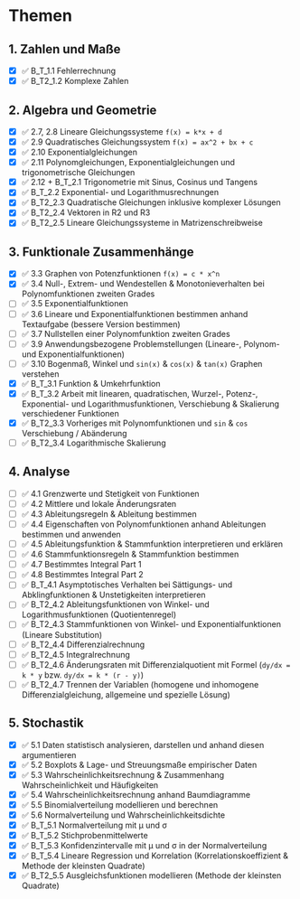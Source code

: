 # Themen 
## 1. Zahlen und Maße
- [x] ✅ B_T_1.1 Fehlerrechnung
- [x] ✅ B_T2_1.2 Komplexe Zahlen 

## 2. Algebra und Geometrie
- [x] ✅ 2.7, 2.8 Lineare Gleichungssysteme `f(x) = k*x + d`
- [x] ✅ 2.9 Quadratisches Gleichungssystem `f(x) = ax^2 + bx + c`
- [x] ✅ 2.10 Exponentialgleichungen
- [x] ✅ 2.11 Polynomgleichungen, Exponentialgleichungen und trigonometrische Gleichungen
- [x] ✅ 2.12 + B_T_2.1 Trigonometrie mit Sinus, Cosinus und Tangens
- [x] ✅ B_T_2.2 Exponential- und Logarithmusrechnungen
- [x] ✅ B_T2_2.3 Quadratische Gleichungen inklusive komplexer Lösungen
- [x] ✅ B_T2_2.4 Vektoren in R2 und R3
- [x] ✅ B_T2_2.5 Lineare Gleichungssysteme in Matrizenschreibweise

## 3. Funktionale Zusammenhänge
- [x] ✅ 3.3 Graphen von Potenzfunktionen `f(x) = c * x^n`
- [x] ✅ 3.4 Null-, Extrem- und Wendestellen & Monotonieverhalten bei Polynomfunktionen zweiten Grades
- [ ] ✅ 3.5 Exponentialfunktionen
- [ ] ✅ 3.6 Lineare und Exponentialfunktionen bestimmen anhand Textaufgabe (bessere Version bestimmen)
- [ ] ✅ 3.7 Nullstellen einer Polynomfunktion zweiten Grades
- [ ] ✅ 3.9 Anwendungsbezogene Problemstellungen (Lineare-, Polynom- und Exponentialfunktionen)
- [ ] ✅ 3.10 Bogenmaß, Winkel und `sin(x)` & `cos(x)` & `tan(x)` Graphen verstehen
- [x] ✅ B_T_3.1 Funktion & Umkehrfunktion
- [x] ✅ B_T_3.2 Arbeit mit linearen, quadratischen, Wurzel-, Potenz-, Exponential- und Logarithmusfunktionen, Verschiebung & Skalierung verschiedener Funktionen
- [x] ✅ B_T2_3.3 Vorheriges mit Polynomfunktionen und `sin` & `cos` Verschiebung / Abänderung
- [ ] ✅ B_T2_3.4 Logarithmische Skalierung

## 4. Analyse
- [ ] ✅ 4.1 Grenzwerte und Stetigkeit von Funktionen
- [ ] ✅ 4.2 Mittlere und lokale Änderungsraten
- [ ] ✅ 4.3 Ableitungsregeln & Ableitung bestimmen
- [ ] ✅ 4.4 Eigenschaften von Polynomfunktionen anhand Ableitungen bestimmen und anwenden
- [ ] ✅ 4.5 Ableitungsfunktion & Stammfunktion interpretieren und erklären
- [ ] ✅ 4.6 Stammfunktionsregeln & Stammfunktion bestimmen
- [ ] ✅ 4.7 Bestimmtes Integral Part 1
- [ ] ✅ 4.8 Bestimmtes Integral Part 2
- [ ] ✅ B_T_4.1 Asymptotisches Verhalten bei Sättigungs- und Abklingfunktionen & Unstetigkeiten interpretieren
- [ ] ✅ B_T2_4.2 Ableitungsfunktionen von Winkel- und Logarithmusfunktionen (Quotientenregel)
- [ ] ✅ B_T2_4.3 Stammfunktionen von Winkel- und Exponentialfunktionen (Lineare Substitution)
- [ ] ✅ B_T2_4.4 Differenzialrechnung
- [ ] ✅ B_T2_4.5 Integralrechnung
- [ ] ✅ B_T2_4.6 Änderungsraten mit Differenzialquotient mit Formel (`dy/dx = k * y` bzw. `dy/dx = k * (r - y)`)
- [ ] ✅ B_T2_4.7 Trennen der Variablen (homogene und inhomogene Differenzialgleichung, allgemeine und spezielle Lösung)

## 5. Stochastik
- [x] ✅ 5.1 Daten statistisch analysieren, darstellen und anhand diesen argumentieren
- [x] ✅ 5.2 Boxplots & Lage- und Streuungsmaße empirischer Daten
- [x] ✅ 5.3 Wahrscheinlichkeitsrechnung & Zusammenhang Wahrscheinlichkeit und Häufigkeiten
- [x] ✅ 5.4 Wahrscheinlichkeitsrechnung anhand Baumdiagramme
- [x] ✅ 5.5 Binomialverteilung modellieren und berechnen
- [x] ✅ 5.6 Normalverteilung und Wahrscheinlichkeitsdichte
- [x] ✅ B_T_5.1 Normalverteilung mit μ und σ
- [x] ✅ B_T_5.2 Stichprobenmittelwerte
- [x] ✅ B_T_5.3 Konfidenzintervalle mit μ und σ in der Normalverteilung
- [x] ✅ B_T_5.4 Lineare Regression und Korrelation (Korrelationskoeffizient & Methode der kleinsten Quadrate)
- [x] ✅ B_T2_5.5 Ausgleichsfunktionen modellieren (Methode der kleinsten Quadrate)
